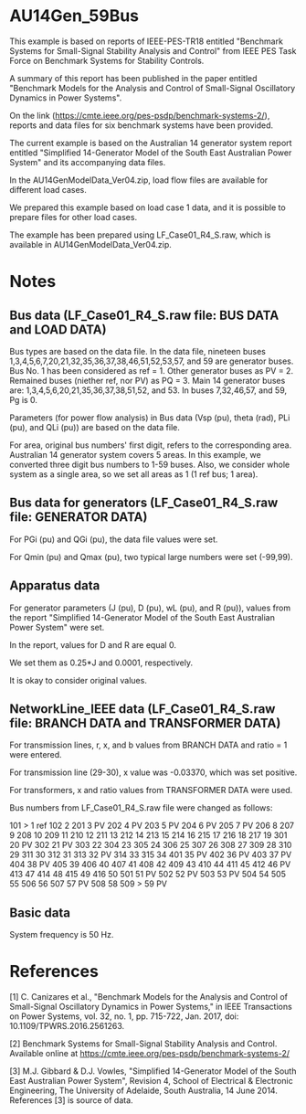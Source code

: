 # AU14Gen_59Bus

This example is based on reports of IEEE-PES-TR18 entitled "Benchmark Systems for Small-Signal Stability Analysis and Control" from IEEE PES Task Force on Benchmark Systems for Stability Controls. 

A summary of this report has been published in the paper  entitled "Benchmark Models for the Analysis and Control of Small-Signal Oscillatory Dynamics in Power Systems".

On the link (https://cmte.ieee.org/pes-psdp/benchmark-systems-2/), reports and data files for six benchmark systems have been provided. 
	
The current example is based on the Australian 14 generator system report entitled "Simplified 14-Generator Model of the South East Australian Power System" and its accompanying data files. 

In the AU14GenModelData_Ver04.zip, load flow files are available for different load cases.

We prepared this example based on load case 1 data, and it is possible to prepare files for other load cases.

The example has been prepared using LF_Case01_R4_S.raw, which is available in AU14GenModelData_Ver04.zip.

# Notes

## Bus data (LF_Case01_R4_S.raw file: BUS DATA and LOAD DATA)

Bus types are based on the data file. 
	In the data file, nineteen buses 1,3,4,5,6,7,20,21,32,35,36,37,38,46,51,52,53,57, and 59 are generator buses.
	Bus No. 1 has been considered as ref = 1. 
	Other generator buses as PV = 2. 
	Remained buses (niether ref, nor PV) as PQ = 3.
	Main 14 generator buses are: 1,3,4,5,6,20,21,35,36,37,38,51,52, and 53.
	In buses 7,32,46,57, and 59, Pg is 0.

Parameters (for power flow analysis) in Bus data (Vsp (pu), theta (rad), PLi (pu), and QLi (pu)) are based on the data file.

For area, original bus numbers' first digit, refers to the corresponding area. 
	Australian 14 generator system covers 5 areas.
	In this example, we converted three digit bus numbers to 1-59 buses. 
	Also, we consider whole system as a single area, so we set all areas as 1 (1 ref bus; 1 area).
  
## Bus data for generators (LF_Case01_R4_S.raw file: GENERATOR DATA)
	
For PGi (pu) and QGi (pu), the data file values were set.

For Qmin (pu) and Qmax (pu), two typical large numbers were set (-99,99).

## Apparatus data

For generator parameters (J (pu), D (pu), wL (pu), and R (pu)), values from the report "Simplified 14-Generator Model of the South East Australian Power System" were set.

In the report, values for D and R are equal 0. 

We set them as 0.25*J and 0.0001, respectively.

It is okay to consider original values.

## NetworkLine_IEEE data (LF_Case01_R4_S.raw file: BRANCH DATA and TRANSFORMER DATA)
	
For transmission lines, r, x, and b values from BRANCH DATA and ratio = 1 were entered.

For transmission line (29-30), x value was -0.03370, which was set positive.

For transformers, x and ratio values from TRANSFORMER DATA were used.

Bus numbers from LF_Case01_R4_S.raw file were changed as follows:

101	>	1	ref
102		2
201		3	PV
202		4	PV
203		5	PV
204		6	PV
205		7		PV
206		8
207		9
208		10
209		11
210		12
211		13
212		14
213		15
214		16
215		17
216		18
217		19
301		20	PV
302		21	PV
303		22
304		23
305		24
306		25
307		26
308		27
309		28
310		29
311		30
312		31
313		32		PV
314		33
315		34
401		35	PV
402		36	PV
403		37	PV
404		38	PV
405		39
406		40
407		41
408		42
409		43
410		44
411		45
412		46		PV
413		47
414		48
415		49
416		50
501		51	PV
502		52	PV
503		53	PV
504		54
505		55
506		56
507		57		PV
508		58
509	>	59		PV

## Basic data

System frequency is 50 Hz.

# References

[1] C. Canizares et al., "Benchmark Models for the Analysis and Control of Small-Signal Oscillatory Dynamics in Power Systems," in IEEE Transactions on Power Systems, vol. 32, no. 1, pp. 715-722, Jan. 2017, doi: 10.1109/TPWRS.2016.2561263.

[2] Benchmark Systems for Small-Signal Stability Analysis and Control. Available online at https://cmte.ieee.org/pes-psdp/benchmark-systems-2/

[3] M.J. Gibbard & D.J. Vowles, "Simplified 14-Generator Model of the South East Australian Power System", Revision 4, School of Electrical & Electronic Engineering, The University of Adelaide, South Australia, 14 June 2014. References [3] is source of data.
